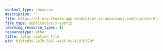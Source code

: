 ```yaml
---
content_type: resource
description: ''
file: https://ol-ocw-studio-app-production.s3.amazonaws.com/courses/8-286-the-early-universe-fall-2013/b1bfed98247b5981a42f8c741978379f_4OinSH6sAUo.vtt
file_type: application/x-subrip
learning_resource_types: []
resourcetype: Other
title: 3play caption file
uid: b1bfed98-247b-5981-a42f-8c741978379f
---
```

